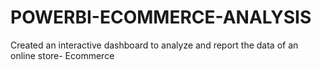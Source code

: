 # POWERBI-ECOMMERCE-ANALYSIS
Created an interactive dashboard to analyze and report the data of an online store- Ecommerce
